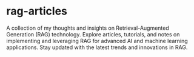 # rag-articles
A collection of my thoughts and insights on Retrieval-Augmented Generation (RAG) technology. Explore articles, tutorials, and notes on implementing and leveraging RAG for advanced AI and machine learning applications. Stay updated with the latest trends and innovations in RAG.

